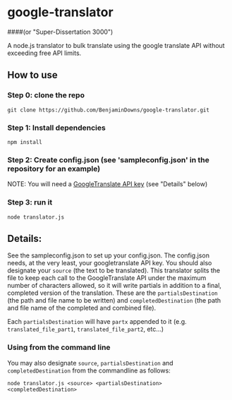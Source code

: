 # google-translator 
####(or "Super-Dissertation 3000")

A node.js translator to bulk translate using the google translate API without exceeding free API limits.

## How to use

### Step 0: clone the repo
`git clone https://github.com/BenjaminDowns/google-translator.git`

### Step 1: Install dependencies
`npm install`

### Step 2: Create config.json (see 'sampleconfig.json' in the repository for an example)
NOTE: You will need a [GoogleTranslate API key](https://cloud.google.com/translate/docs/)
(see "Details" below)

### Step 3: run it
`node translator.js`

## Details:

See the sampleconfig.json to set up your config.json. The config.json needs, at the very least, your googletranslate API key. You should also designate your `source` (the text to be translated). This translator splits the file to keep each call to the GoogleTranslate API under the maximum number of characters allowed, so it will write partials in addition to a final, completed version of the translation. These are the `partialsDestination` (the path and file name to be written) and `completedDestination` (the path and file name of the completed and combined file).

Each `partialsDestination` will have `partx` appended to it (e.g. `translated_file_part1`, `translated_file_part2`, etc...)

### Using from the command line 

You may also designate `source`, `partialsDestination` and `completedDestination` from the commandline as follows:

`node translator.js <source> <partialsDestination> <completedDestination>`